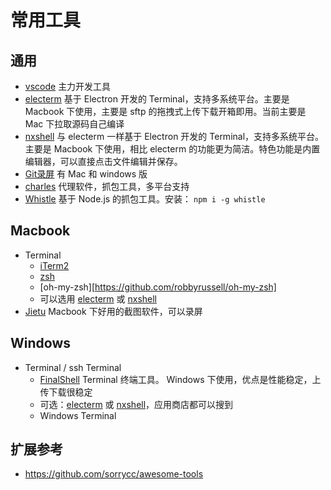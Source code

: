# 常用工具

## 通用

- [vscode](https://code.visualstudio.com) 主力开发工具
- [electerm](https://electerm.github.io/electerm) 基于 Electron 开发的 Terminal，支持多系统平台。主要是 Macbook 下使用，主要是 sftp 的拖拽式上传下载开箱即用。当前主要是 Mac 下拉取源码自己编译
- [nxshell](https://github.com/nxshell/nxshell) 与 electerm 一样基于 Electron 开发的 Terminal，支持多系统平台。主要是 Macbook 下使用，相比 electerm 的功能更为简洁。特色功能是内置编辑器，可以直接点击文件编辑并保存。
- [Git录屏](https://www.cockos.com/licecap) 有 Mac 和 windows 版
- [charles](https://www.charlesproxy.com) 代理软件，抓包工具，多平台支持
- [Whistle](https://wproxy.org/whistle/) 基于 Node.js 的抓包工具。安装： `npm i -g whistle`


## Macbook

- Terminal
  - [iTerm2](https://www.iterm2.com)
  - [zsh](https://en.wikipedia.org/wiki/Z_shell)
  - [oh-my-zsh][https://github.com/robbyrussell/oh-my-zsh]
  - 可以选用 [electerm](https://electerm.github.io/electerm) 或 [nxshell](https://github.com/nxshell/nxshell)
- [Jietu](https://jietu.qq.com) Macbook 下好用的截图软件，可以录屏

## Windows

- Terminal / ssh Terminal
  - [FinalShell](https://www.hostbuf.com) Terminal 终端工具。 Windows 下使用，优点是性能稳定，上传下载很稳定
  - 可选：[electerm](https://electerm.github.io/electerm) 或 [nxshell](https://github.com/nxshell/nxshell)，应用商店都可以搜到
  - Windows Terminal

## 扩展参考

- https://github.com/sorrycc/awesome-tools
